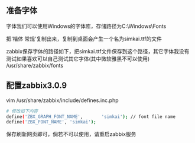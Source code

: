 
## 准备字体

字体我们可以使用Windows的字体库，存储路径为C:\Windows\Fonts

把‘楷体 常规’复制出来，复制到桌面会产生一个名为simkai.ttf的文件

zabbix保存字体的路径如下，把simkai.ttf文件保存到这个路径，其它字体我没有测试如果喜欢可以自己测试其它字体(其中微软雅黑不可以使用)
/usr/share/zabbix/fonts

## 配置zabbix3.0.9
vim /usr/share/zabbix/include/defines.inc.php

```bash
# 修改如下内容
define('ZBX_GRAPH_FONT_NAME',       'simkai'); // font file name
define('ZBX_FONT_NAME', 'simkai');
```

保存刷新网页即可，倘若不可以使用，请重启zabbix服务
